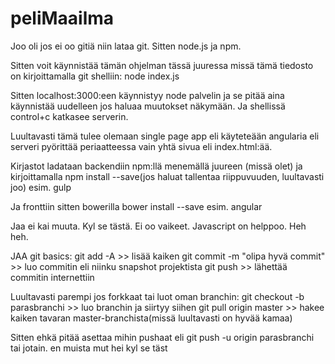 # peliMaailma

Joo oli jos ei oo gitiä niin lataa git.
Sitten node.js ja npm.

Sitten voit käynnistää tämän ohjelman tässä juuressa missä tämä tiedosto on kirjoittamalla git shelliin: node index.js

Sitten localhost:3000:een käynnistyy node palvelin ja se pitää aina käynnistää uudelleen jos haluaa muutokset näkymään. Ja shellissä control+c katkasee serverin.

Luultavasti tämä tulee olemaan single page app eli käyteteään angularia eli serveri pyörittää periaatteessa vain yhtä sivua eli index.html:ää.

Kirjastot ladataan backendiin npm:llä menemällä juureen (missä olet) ja kirjoittamalla npm install --save(jos haluat tallentaa riippuvuuden, luultavasti joo) esim. gulp

Ja fronttiin sitten bowerilla bower install --save esim. angular

Jaa ei kai muuta. Kyl se tästä. Ei oo vaikeet. Javascript on helppoo. Heh heh.

JAA git basics:
git add -A >> lisää kaiken
git commit -m "olipa hyvä commit" >> luo commitin eli niinku snapshot projektista
git push >> lähettää commitin internettiin 

Luultavasti parempi jos forkkaat tai luot oman branchin:
git checkout -b parasbranchi >> luo branchin ja siirtyy siihen
git pull origin master >> hakee kaiken tavaran master-branchista(missä luultavasti on hyvää kamaa)

Sitten ehkä pitää asettaa mihin pushaat eli git push -u origin parasbranchi tai jotain. en muista mut hei kyl se täst
